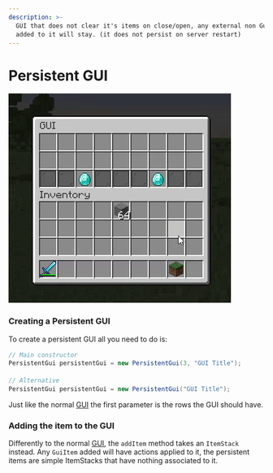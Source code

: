 ```yaml
---
description: >-
  GUI that does not clear it's items on close/open, any external non GuiItem
  added to it will stay. (it does not persist on server restart)
---
```


# Persistent GUI

![](../../.gitbook/assets/ezgif-6-0f0b0eb384f3.gif)

### Creating a Persistent GUI

To create a persistent GUI all you need to do is:

```java
// Main constructor
PersistentGui persistentGui = new PersistentGui(3, "GUI Title");

// Alternative
PersistentGui persistentGui = new PersistentGui("GUI Title");
```

Just like the normal [GUI](gui.md) the first parameter is the rows the GUI should have.

### Adding the item to the GUI

Differently to the normal [GUI](gui.md), the `addItem` method takes an `ItemStack` instead. Any `GuiItem` added will have actions applied to it, the persistent items are simple ItemStacks that have nothing associated to it.


